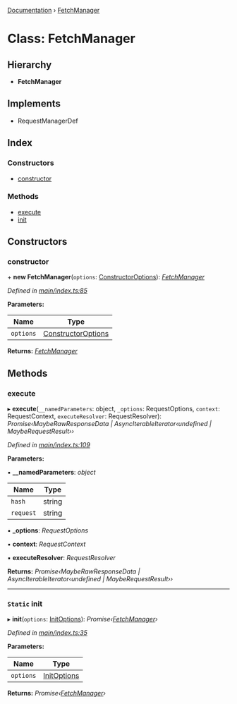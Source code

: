 [Documentation](../README.md) › [FetchManager](fetchmanager.md)

# Class: FetchManager

## Hierarchy

* **FetchManager**

## Implements

* RequestManagerDef

## Index

### Constructors

* [constructor](fetchmanager.md#constructor)

### Methods

* [execute](fetchmanager.md#execute)
* [init](fetchmanager.md#static-init)

## Constructors

###  constructor

\+ **new FetchManager**(`options`: [ConstructorOptions](../README.md#constructoroptions)): *[FetchManager](fetchmanager.md)*

*Defined in [main/index.ts:85](https://github.com/badbatch/graphql-box/blob/5136da1/packages/fetch-manager/src/main/index.ts#L85)*

**Parameters:**

Name | Type |
------ | ------ |
`options` | [ConstructorOptions](../README.md#constructoroptions) |

**Returns:** *[FetchManager](fetchmanager.md)*

## Methods

###  execute

▸ **execute**(`__namedParameters`: object, `_options`: RequestOptions, `context`: RequestContext, `executeResolver`: RequestResolver): *Promise‹MaybeRawResponseData | AsyncIterableIterator‹undefined | MaybeRequestResult››*

*Defined in [main/index.ts:109](https://github.com/badbatch/graphql-box/blob/5136da1/packages/fetch-manager/src/main/index.ts#L109)*

**Parameters:**

▪ **__namedParameters**: *object*

Name | Type |
------ | ------ |
`hash` | string |
`request` | string |

▪ **_options**: *RequestOptions*

▪ **context**: *RequestContext*

▪ **executeResolver**: *RequestResolver*

**Returns:** *Promise‹MaybeRawResponseData | AsyncIterableIterator‹undefined | MaybeRequestResult››*

___

### `Static` init

▸ **init**(`options`: [InitOptions](../README.md#initoptions)): *Promise‹[FetchManager](fetchmanager.md)›*

*Defined in [main/index.ts:35](https://github.com/badbatch/graphql-box/blob/5136da1/packages/fetch-manager/src/main/index.ts#L35)*

**Parameters:**

Name | Type |
------ | ------ |
`options` | [InitOptions](../README.md#initoptions) |

**Returns:** *Promise‹[FetchManager](fetchmanager.md)›*
